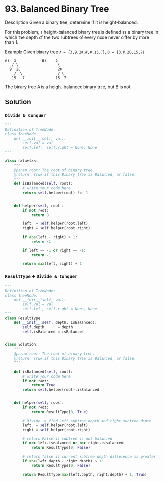 # 93. Balanced Binary Tree

Description
Given a binary tree, determine if it is height-balanced.

For this problem, a height-balanced binary tree is defined as a binary tree in which the depth of the two subtrees of every node never differ by more than 1.

Example
Given binary tree `A = {3,9,20,#,#,15,7}`, `B = {3,#,20,15,7}`

```
A)  3            B)    3
   / \                  \
  9  20                 20
    /  \                / \
   15   7              15  7
```

The binary tree A is a height-balanced binary tree, but B is not.



## Solution

### `Divide & Conquer`

```python
"""
Definition of TreeNode:
class TreeNode:
    def __init__(self, val):
        self.val = val
        self.left, self.right = None, None
"""

class Solution:
    """
    @param root: The root of binary tree.
    @return: True if this Binary tree is Balanced, or false.
    """
    def isBalanced(self, root):
        # write your code here
        return self.helper(root) != -1


    def helper(self, root):
        if not root:
            return 0

        left  = self.helper(root.left)
        right = self.helper(root.right)

        if abs(left - right) > 1:
            return -1

        if left == -1 or right == -1:
            return -1

        return max(left, right) + 1
```

### `ResultType` + `Divide & Conquer`

```python
"""
Definition of TreeNode:
class TreeNode:
    def __init__(self, val):
        self.val = val
        self.left, self.right = None, None
"""
class ResultType:
    def __init__(self, depth, isBalanced):
        self.depth      = depth
        self.isBalanced = isBalanced


class Solution:
    """
    @param root: The root of binary tree.
    @return: True if this Binary tree is Balanced, or false.
    """

    def isBalanced(self, root):
        # write your code here
        if not root:
            return True
        return self.helper(root).isBalanced


    def helper(self, root):
        if not root:
            return ResultType(0, True)

        # Divide -> find left subtree depth and right subtree depth
        left  = self.helper(root.left)
        right = self.helper(root.right)

        # return False if subtree is not balanced
        if not left.isBalanced or not right.isBalanced:
            return ResultType(0, False)

        # return false if current subtree depth difference is greater than 1
        if abs(left.depth - right.depth) > 1:
            return ResultType(0, False)

        return ResultType(max(left.depth, right.depth) + 1, True)

```
